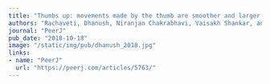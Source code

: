 ```yaml
---
title: "Thumbs up: movements made by the thumb are smoother and larger than fingers in finger-thumb opposition tasks"
authors: "Rachaveti, Dhanush, Niranjan Chakrabhavi, Vaisakh Shankar, and Varadhan Skm"
journal: "PeerJ"
pub_date: "2018-10-18"
image: "/static/img/pub/dhanush_2018.jpg"
links:
- name: "PeerJ"
  url: "https://peerj.com/articles/5763/"
---
```


